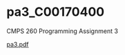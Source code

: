 # pa3_C00170400
CMPS 260 Programming Assignment 3


[pa3.pdf](https://github.com/brhhodge/pa3_C00170400/files/6454895/pa3.pdf)

